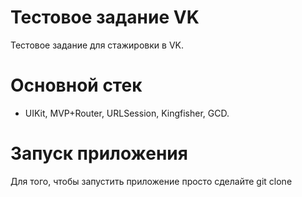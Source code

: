 # Тестовое задание VK 
Тестовое задание для стажировки в VK.
# Основной стек 
- UIKit, MVP+Router, URLSession, Kingfisher, GCD.
# Запуск приложения
Для того, чтобы запустить приложение просто сделайте git clone  
